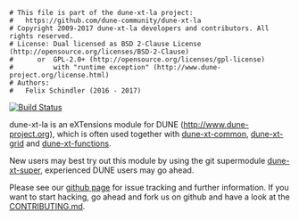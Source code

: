 ```
# This file is part of the dune-xt-la project:
#   https://github.com/dune-community/dune-xt-la
# Copyright 2009-2017 dune-xt-la developers and contributors. All rights reserved.
# License: Dual licensed as BSD 2-Clause License (http://opensource.org/licenses/BSD-2-Clause)
#      or  GPL-2.0+ (http://opensource.org/licenses/gpl-license)
#          with "runtime exception" (http://www.dune-project.org/license.html)
# Authors:
#   Felix Schindler (2016 - 2017)
```

[![Build Status](https://travis-ci.org/dune-community/dune-xt-la.svg?branch=master)](https://travis-ci.org/dune-community/dune-xt-la)


dune-xt-la is an eXTensions module for DUNE (http://www.dune-project.org),
which is often used together with [dune-xt-common](https://github.com/dune-community/dune-xt-common),
[dune-xt-grid](https://github.com/dune-community/dune-xt-grid)
and [dune-xt-functions](https://github.com/dune-community/dune-xt-functions).

New users may best try out this module by using the git supermodule
[dune-xt-super](https://github.com/dune-community/dune-xt-super), experienced
DUNE users may go ahead.

Please see our [github page](https://github.com/dune-community/dune-xt-la)
for issue tracking and further information. If you want to start hacking, go
ahead and fork us on github and have a look at the
[CONTRIBUTING.md](https://github.com/dune-community/dune-xt-la/blob/master/CONTRIBUTING.md).
